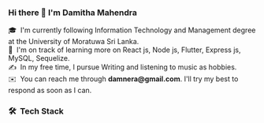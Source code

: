### Hi there 👋 I'm Damitha Mahendra

🎓 &nbsp;I'm currently following Information Technology and Management degree at the University of Moratuwa Sri Lanka.\
🌱 &nbsp;I'm on track of learning more on React js, Node js, Flutter, Express js, MySQL, Sequelize.\
✍️ &nbsp;In my free time, I pursue Writing and listening to music as hobbies.\
✉️ &nbsp;You can reach me through __damnera@gmail.com__. I'll try my best to respond as soon as I can.

### 🛠 &nbsp;Tech Stack


